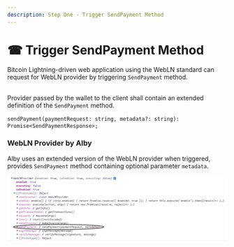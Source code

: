 ```yaml
---
description: Step One - Trigger SendPayment Method
---
```


# ☎ Trigger SendPayment Method

Bitcoin Lightning-driven web application using the WebLN standard can request for WebLN provider by triggering `SendPayment` method.

\
Provider passed by the wallet to the client shall contain an extended definition of the `SendPayment` method.

```
sendPayment(paymentRequest: string, metadata?: string): Promise<SendPaymentResponse>;
```

### WebLN Provider by Alby&#x20;

Alby uses an extended version of the WebLN provider when triggered, provides `SendPayment` method containing optional parameter `metadata`.

![WebLN provider attached by wallets after the implementation of this spec](<../.gitbook/assets/image (3).png>)
